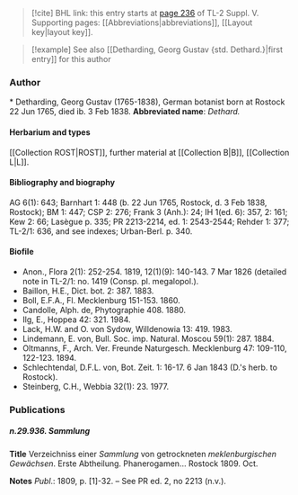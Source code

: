 > [!cite] BHL link: this entry starts at [page 236](https://www.biodiversitylibrary.org/page/33259282) of TL-2 Suppl. V.
> Supporting pages: [[Abbreviations|abbreviations]], [[Layout key|layout key]].

> [!example] See also [[Detharding, Georg Gustav {std. Dethard.}|first entry]] for this author

### Author

\* Detharding, Georg Gustav (1765-1838), German botanist born at Rostock 22 Jun 1765, died ib. 3 Feb 1838. 
**Abbreviated name**: *Dethard.*

#### Herbarium and types

[[Collection ROST|ROST]], further material at [[Collection B|B]], [[Collection L|L]].

#### Bibliography and biography

AG 6(1): 643; Barnhart 1: 448 (b. 22 Jun 1765, Rostock, d. 3 Feb 1838, Rostock); BM 1: 447; CSP 2: 276; Frank 3 (Anh.): 24; IH 1(ed. 6): 357, 2: 161; Kew 2: 66; Lasègue p. 335; PR 2213-2214, ed. 1: 2543-2544; Rehder 1: 377; TL-2/1: 636, and see indexes; Urban-Berl. p. 340.

#### Biofile

- Anon., Flora 2(1): 252-254. 1819, 12(1)(9): 140-143. 7 Mar 1826 (detailed note in TL-2/1: no. 1419 (Consp. pl. megalopol.).
- Baillon, H.E., Dict. bot. 2: 387. 1883.
- Boll, E.F.A., Fl. Mecklenburg 151-153. 1860.
- Candolle, Alph. de, Phytographie 408. 1880.
- Ilg, E., Hoppea 42: 321. 1984.
- Lack, H.W. and O. von Sydow, Willdenowia 13: 419. 1983.
- Lindemann, E. von, Bull. Soc. imp. Natural. Moscou 59(1): 287. 1884.
- Oltmanns, F., Arch. Ver. Freunde Naturgesch. Mecklenburg 47: 109-110, 122-123. 1894.
- Schlechtendal, D.F.L. von, Bot. Zeit. 1: 16-17. 6 Jan 1843 (D.'s herb. to Rostock).
- Steinberg, C.H., Webbia 32(1): 23. 1977.

### Publications

##### n.29.936. Sammlung

**Title**
Verzeichniss einer *Sammlung* von getrockneten *meklenburgischen Gewächsen*. Erste Abtheilung. Phanerogamen... Rostock 1809. Oct.

**Notes**
*Publ*.: 1809, p. \[1\]-32. – See PR ed. 2, no 2213 (n.v.).

